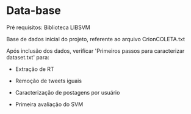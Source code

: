 # Data-base
Pré requisitos:
      Biblioteca LIBSVM


Base de dados inicial do projeto, referente ao arquivo CrionCOLETA.txt


Após inclusão dos dados, verificar  'Primeiros passos para caracterizar dataset.txt' para:

- Extração de RT
- Remoção de tweets iguais
- Caracterização de postagens por usuário

- Primeira avaliação do SVM
